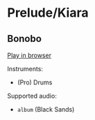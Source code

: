 # Prelude/Kiara

## Bonobo


[Play in browser](http://pages.cs.wisc.edu/~tolly/customs/?title=prelude-kiara&artist=bonobo)

Instruments:

  * (Pro) Drums

Supported audio:

  * `album` (Black Sands)

